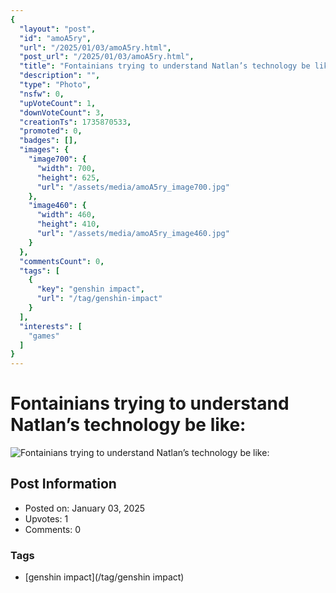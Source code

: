 ```yaml
---
{
  "layout": "post",
  "id": "amoA5ry",
  "url": "/2025/01/03/amoA5ry.html",
  "post_url": "/2025/01/03/amoA5ry.html",
  "title": "Fontainians trying to understand Natlan’s technology be like:",
  "description": "",
  "type": "Photo",
  "nsfw": 0,
  "upVoteCount": 1,
  "downVoteCount": 3,
  "creationTs": 1735870533,
  "promoted": 0,
  "badges": [],
  "images": {
    "image700": {
      "width": 700,
      "height": 625,
      "url": "/assets/media/amoA5ry_image700.jpg"
    },
    "image460": {
      "width": 460,
      "height": 410,
      "url": "/assets/media/amoA5ry_image460.jpg"
    }
  },
  "commentsCount": 0,
  "tags": [
    {
      "key": "genshin impact",
      "url": "/tag/genshin-impact"
    }
  ],
  "interests": [
    "games"
  ]
}
---
```


# Fontainians trying to understand Natlan’s technology be like:

![Fontainians trying to understand Natlan’s technology be like:](/assets/media/amoA5ry_image700.jpg)

## Post Information

- Posted on: January 03, 2025
- Upvotes: 1
- Comments: 0

### Tags

- [genshin impact](/tag/genshin impact)
